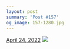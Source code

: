 ```yaml
---
layout: post
summary: 'Post #157'
og_image: 157-1280.jpg
---
```


<p>
  <time>
    <a href="/157">April 24, 2022</a>
  </time>
  <a href="/157">
    <img src="{{ site.assets_url }}/157-640.jpg" srcset="{{ site.assets_url }}/157-320.jpg 320w, {{ site.assets_url }}/157-640.jpg 640w, {{ site.assets_url }}/157-960.jpg 960w, {{ site.assets_url }}/157-1280.jpg 1280w" sizes="(min-width: 700px) 50vw, calc(100vw - 2rem)" />
  </a>
</p>
